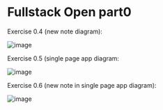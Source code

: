 # Fullstack Open part0

Exercise 0.4 (new note diagram):

![image](https://github.com/vilequarter/fullstack-open-part-0/assets/44734839/880a6090-0681-4ee6-a46c-e937ab3ec910)

Exercise 0.5 (single page app diagram:

![image](https://github.com/vilequarter/fullstack-open-part-0/assets/44734839/c3e1e248-9188-4aca-9d49-8c0245132060)

Exercise 0.6 (new note in single page app diagram):

![image](https://github.com/vilequarter/fullstack-open-part-0/assets/44734839/2cf6dead-aa4d-4896-89e3-50213add9e24)
